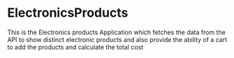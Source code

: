# ElectronicsProducts
This is the Electronics products Application which fetches the data from the API to show distinct electronic products and also provide the ability of a cart to add the products and calculate the total cost
